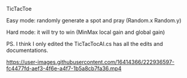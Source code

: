 TicTacToe

Easy mode: randomly generate a spot and pray (Random.x Random.y)

Hard mode: it will try to win (MinMax local gain and global gain)

PS. I think I only edited the TicTacTocAI.cs has all the edits and documentations.

https://user-images.githubusercontent.com/16414366/222936597-fc4477fd-aef3-4f6e-a4f7-1b5a8cb7fa36.mp4
